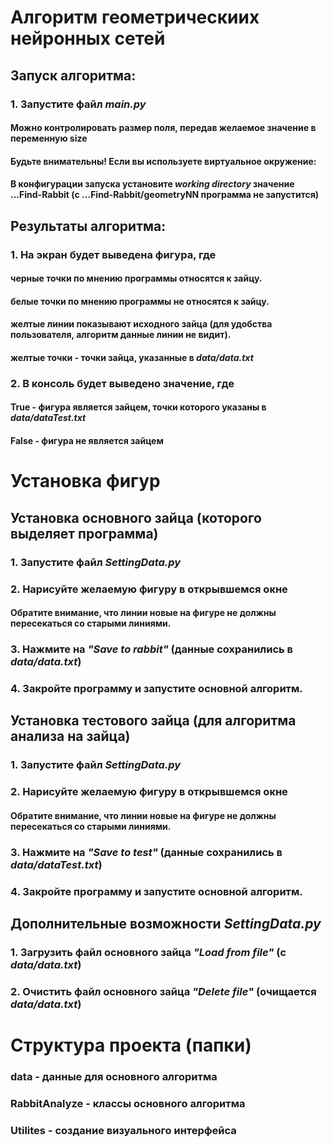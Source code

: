 # Алгоритм геометрическиих нейронных сетей

## Запуск алгоритма:
### 1. Запустите файл _main.py_
#### Можно контролировать размер поля, передав желаемое значение в переменную size
#### Будьте внимательны! Если вы используете виртуальное окружение:
#### В конфигурации запуска установите _working directory_ значение ...Find-Rabbit (с ...Find-Rabbit/geometryNN программа не запустится)

## Результаты алгоритма:
### 1. На экран будет выведена фигура, где
#### черные точки по мнению программы относятся к зайцу.
#### белые точки по мнению программы не относятся к зайцу.
#### желтые линии показывают исходного зайца (для удобства пользователя, алгоритм данные линии не видит).
#### желтые точки - точки зайца, указанные в _data/data.txt_
### 2. В консоль будет выведено значение, где
#### True - фигура является зайцем, точки которого указаны в _data/dataTest.txt_
#### False - фигура не является зайцем


# Установка фигур
## Установка основного зайца (которого выделяет программа)
### 1. Запустите файл _SettingData.py_
### 2. Нарисуйте желаемую фигуру в открывшемся окне
#### Обратите внимание, что линии новые на фигуре не должны пересекаться со старыми линиями. 
### 3. Нажмите на _"Save to rabbit"_ (данные сохранились в _data/data.txt_)
### 4. Закройте программу и запустите основной алгоритм.

## Установка тестового зайца (для алгоритма анализа на зайца)
### 1. Запустите файл _SettingData.py_
### 2. Нарисуйте желаемую фигуру в открывшемся окне
#### Обратите внимание, что линии новые на фигуре не должны пересекаться со старыми линиями. 
### 3. Нажмите на _"Save to test"_ (данные сохранились в _data/dataTest.txt_)
### 4. Закройте программу и запустите основной алгоритм.

## Дополнительные возможности _SettingData.py_ 
### 1. Загрузить файл основного зайца _"Load from file"_ (с _data/data.txt_)
### 2. Очистить файл основного зайца _"Delete file"_ (очищается _data/data.txt_)

# Структура проекта (папки)
### data - данные для основного алгоритма
### RabbitAnalyze - классы основного алгоритма
### Utilites - создание визуального интерфейса


